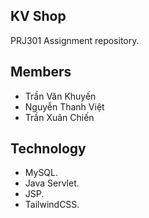 ## KV Shop
PRJ301 Assignment repository.

## Members
- Trần Văn Khuyến
- Nguyễn Thanh Việt
- Trần Xuân Chiến

## Technology
- MySQL.
- Java Servlet.
- JSP.
- TailwindCSS.
